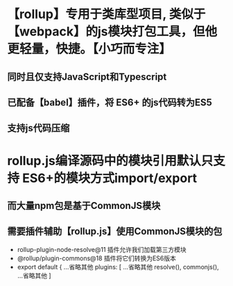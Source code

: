 # 【rollup】专用于类库型项目, 类似于【webpack】的js模块打包工具，但他更轻量，快捷。【小巧而专注】

## 同时且仅支持JavaScript和Typescript

## 已配备【babel】插件，将 ES6+ 的js代码转为ES5 

## 支持js代码压缩



# rollup.js编译源码中的模块引用默认只支持 ES6+的模块方式import/export

## 而大量npm包是基于CommonJS模块

## 需要插件辅助【rollup.js】使用CommonJS模块的包
  - rollup-plugin-node-resolve@11 插件允许我们加载第三方模块
  - @rollup/plugin-commons@18 插件将它们转换为ES6版本
  - 
    export default {
        ...省略其他
        plugins: [
            ...省略其他
            resolve(),
            commonjs(),
            ...省略其他
        ]
    